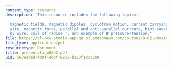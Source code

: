 ```yaml
---
content_type: resource
description: 'This resource includes the following topics:

  magnetic fields, magnetic dipoles, cyclotron motion, current carrying wires, jumping
  wire, magnetic force, parallel and anti-parallel currents, biot-savart, field generated
  by wire, coil of radius r, and example of B pressure/tension.'
file: https://ol-ocw-studio-app-qa.s3.amazonaws.com/courses/8-02-physics-ii-electricity-and-magnetism-spring-2007/567eabedfdafebbf8936ba23f1ccc2b8_presentati_w06d2.pdf
file_type: application/pdf
resourcetype: Document
title: presentati_w06d2.pdf
uid: 567eabed-fdaf-ebbf-8936-ba23f1ccc2b8
---
```

